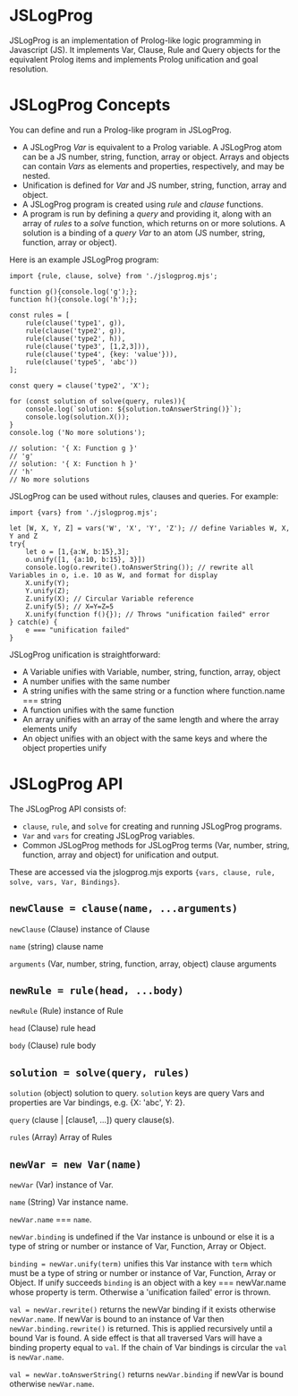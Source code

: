 # JSLogProg

JSLogProg is an implementation of Prolog-like logic programming in Javascript (JS). It implements Var, Clause, Rule and Query objects for the equivalent Prolog items and implements Prolog unification and goal resolution.

# JSLogProg Concepts

You can define and run a Prolog-like program in JSLogProg.
- A JSLogProg *Var* is equivalent to a Prolog variable. A JSLogProg atom can be a JS number, string, function, array or object. Arrays and objects can contain *Vars* as elements and properties, respectively, and may be nested.
- Unification is defined for *Var* and JS number, string, function, array and object.
- A JSLogProg program is created using *rule* and *clause* functions.
- A program is run by defining a *query* and providing it, along with an array of *rules* to a *solve* function, which returns on or more solutions. A solution is a binding of a *query Var* to an atom (JS number, string, function, array or object).

Here is an example JSLogProg program:
```
import {rule, clause, solve} from './jslogprog.mjs';

function g(){console.log('g');};
function h(){console.log('h');};

const rules = [
	rule(clause('type1', g)),
	rule(clause('type2', g)),
	rule(clause('type2', h)),
	rule(clause('type3', [1,2,3])),
	rule(clause('type4', {key: 'value'})),
	rule(clause('type5', 'abc'))
];

const query = clause('type2', 'X');

for (const solution of solve(query, rules)){
	console.log(`solution: ${solution.toAnswerString()}`);
	console.log(solution.X());
}
console.log ('No more solutions');

// solution: '{ X: Function g }'
// 'g'
// solution: '{ X: Function h }'
// 'h'
// No more solutions
```

JSLogProg can be used without rules, clauses and queries. For example:
```
import {vars} from './jslogprog.mjs';

let [W, X, Y, Z] = vars('W', 'X', 'Y', 'Z'); // define Variables W, X, Y and Z
try{
	let o = [1,{a:W, b:15},3];
	o.unify([1, {a:10, b:15}, 3}])
	console.log(o.rewrite().toAnswerString()); // rewrite all Variables in o, i.e. 10 as W, and format for display
	X.unify(Y);
	Y.unify(Z);
	Z.unify(X); // Circular Variable reference
	Z.unify(5); // X=Y=Z=5
	X.unify(function f(){}); // Throws "unification failed" error
} catch(e) {
	e === "unification failed"
}
```
JSLogProg unification is straightforward:
- A Variable unifies with Variable, number, string, function, array, object
- A number unifies with the same number
- A string unifies with the same string or a function where function.name === string
- A function unifies with the same function
- An array unifies with an array of the same length and where the array elements unify
- An object unifies with an object with the same keys and where the object properties unify

# JSLogProg API

The JSLogProg API consists of:
- `clause`, `rule`, and `solve` for creating and running JSLogProg programs.
- `Var` and `vars` for creating JSLogProg variables.
- Common JSLogProg methods for JSLogProg terms (Var, number, string, function, array and object) for unification and output.

These are accessed via the jslogprog.mjs exports `{vars, clause, rule, solve, vars, Var, Bindings}`.

## `newClause = clause(name, ...arguments)`
`newClause` (Clause) instance of Clause

`name` (string) clause name

`arguments` (Var, number, string, function, array, object) clause arguments

## `newRule = rule(head, ...body)`
`newRule` (Rule) instance of Rule

`head` (Clause) rule head

`body` (Clause) rule body

## `solution = solve(query, rules)`
`solution` (object) solution to query. `solution` keys are query Vars and properties are Var bindings, e.g. {X: 'abc', Y: 2}.

`query` (clause | [clause1, ...]) query clause(s).

`rules` (Array) Array of Rules

## `newVar = new Var(name)`
`newVar` (Var) instance of Var.

`name` (String) Var instance name.

`newVar.name` === `name`.

`newVar.binding` is undefined if the Var instance is unbound or else it is a type of string or number or instance of Var, Function, Array or Object.

`binding = newVar.unify(term)` unifies this Var instance with `term` which must be a type of string or number or instance of Var, Function, Array or Object. If unify succeeds `binding` is an object with a key === newVar.name whose property is term. Otherwise a 'unification failed' error is thrown.

`val = newVar.rewrite()` returns the newVar binding if it exists otherwise `newVar.name`. If newVar is bound to an instance of Var then `newVar.binding.rewrite()` is returned. This is applied recursively until a bound Var is found. A side effect is that all traversed Vars will have a binding property equal to `val`. If the chain of Var bindings is circular the `val` is `newVar.name`.

`val = newVar.toAnswerString()` returns `newVar.binding` if newVar is bound otherwise `newVar.name`.

